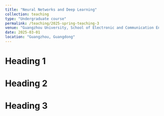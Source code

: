 ```yaml
---
title: "Neural Networks and Deep Learning"
collection: teaching
type: "Undergraduate course"
permalink: /teaching/2025-spring-teaching-3
venue: "Guangzhou University, School of Electronic and Communication Engineering"
date: 2025-03-01
location: "Guangzhou, Guangdong"
---
```


Heading 1
======

Heading 2
======

Heading 3
======